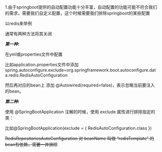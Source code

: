 1.由于springboot提供的自动配置功能十分丰富，自动配置的功能可能不符合我们的需求，需要我们自定义配置，这个时候需要我们排除springboot的某些配置

以redis来举例

通常有两种方法将其关闭

***第一种:***

在yml或properties文件中配置

比如application.properties文件中添加spring.autoconfigure.exclude=org.springframework.boot.autoconfigure.data.redis.RedisAutoConfiguration

然后再对应的bean上 添加 @Autowired(required=false)，表示忽略当前要注入的bean。

***第二种:***

使用 @SpringBootApplication 注解的时候，使用 exclude 属性进行排除指定的类：

比如@SpringBootApplication(exclude = {  RedisAutoConfiguration.class })

~~RedisRepositoriesAutoConfiguration 对 beanName 叫做 “redisTemplate” 的bean有依赖，需要一并排除~~